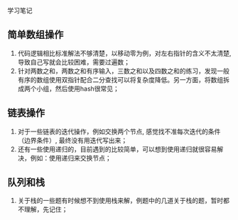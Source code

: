 学习笔记
## 简单数组操作
1. 代码逻辑相比标准解法不够清楚，以移动零为例，对左右指针的含义不太清楚,导致自己写就会比较困难，需要过遍数；
2. 针对两数之和，两数之和有序输入，三数之和以及四数之和的练习，发现一般有序的数组使用双指针配合二分查找可以将复杂度降低。另一方面，将数组拆成两个小组，然后使用hash很常见；
## 链表操作
1. 对于一些链表的迭代操作，例如交换两个节点, 感觉找不准每次迭代的条件（边界条件）, 最终没有用迭代写出来；
2. 还有一些使用递归的，目前遇到的比较简单，可以想到使用递归就很容易解决，例如：使用递归来交换节点；
## 队列和栈
1. 关于栈的一些题有时候想不到使用栈来解，例题中的几道关于栈的题，暂时都不理解，先记住；
